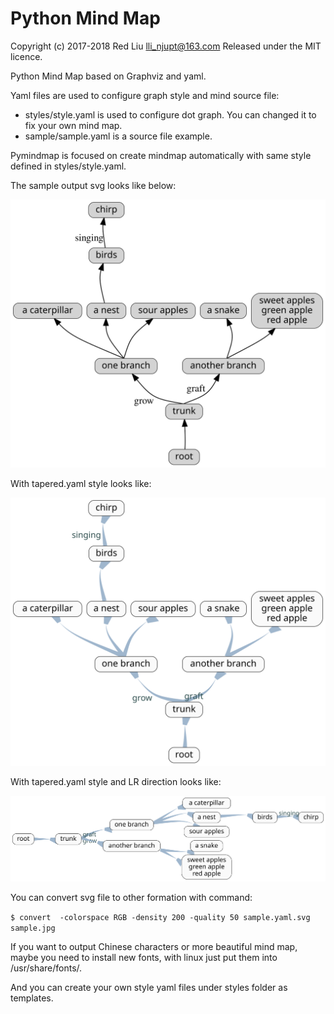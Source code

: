 Python Mind Map
====================

Copyright (c) 2017-2018 Red Liu <lli_njupt@163.com>
Released under the MIT licence.

Python Mind Map based on Graphviz and yaml.

Yaml files are used to configure graph style and mind source file:

- styles/style.yaml is used to configure dot graph. You can changed it to fix your own mind map.
- sample/sample.yaml is a source file example.

Pymindmap is focused on create mindmap automatically with same style defined in styles/style.yaml.

The sample output svg looks like below:

![An amazing tree](sample/sample.yaml.origin.svg)



With tapered.yaml style looks like:

![tapered](sample/sample.yaml.tapered.svg)

With tapered.yaml style  and LR direction looks like:

![](sample\sample.tapered.LR.svg)

You can convert svg file to other formation with command:

`$ convert  -colorspace RGB -density 200 -quality 50 sample.yaml.svg sample.jpg`

If you want to output Chinese characters or more beautiful mind map, maybe you need to install new fonts, with linux just put them into /usr/share/fonts/.

And you can create your own style yaml files under styles folder  as templates.

